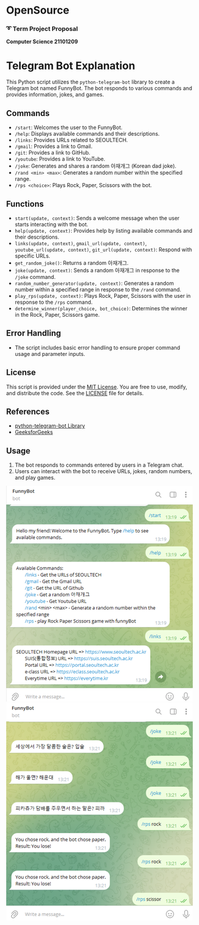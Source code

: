 # OpenSource

### ➰ Term Project Proposal

**Computer Science  21101209**
  
# Telegram Bot Explanation

This Python script utilizes the `python-telegram-bot` library to create a Telegram bot named FunnyBot. The bot responds to various commands and provides information, jokes, and games.

## Commands

- `/start`: Welcomes the user to the FunnyBot.
- `/help`: Displays available commands and their descriptions.
- `/links`: Provides URLs related to SEOULTECH.
- `/gmail`: Provides a link to Gmail.
- `/git`: Provides a link to GitHub.
- `/youtube`: Provides a link to YouTube.
- `/joke`: Generates and shares a random 아재개그 (Korean dad joke).
- `/rand <min> <max>`: Generates a random number within the specified range.
- `/rps <choice>`: Plays Rock, Paper, Scissors with the bot.

## Functions

- `start(update, context)`: Sends a welcome message when the user starts interacting with the bot.
- `help(update, context)`: Provides help by listing available commands and their descriptions.
- `links(update, context)`, `gmail_url(update, context)`, `youtube_url(update, context)`, `git_url(update, context)`: Respond with specific URLs.
- `get_random_joke()`: Returns a random 아재개그.
- `joke(update, context)`: Sends a random 아재개그 in response to the `/joke` command.
- `random_number_generator(update, context)`: Generates a random number within a specified range in response to the `/rand` command.
- `play_rps(update, context)`: Plays Rock, Paper, Scissors with the user in response to the `/rps` command.
- `determine_winner(player_choice, bot_choice)`: Determines the winner in the Rock, Paper, Scissors game.

## Error Handling

- The script includes basic error handling to ensure proper command usage and parameter inputs.

## License

This script is provided under the [MIT License](LICENSE). You are free to use, modify, and distribute the code. See the [LICENSE](LICENSE) file for details.

## References

- [python-telegram-bot Library](https://python-telegram-bot.readthedocs.io/)
- [GeeksforGeeks](https://www.geeksforgeeks.org/)

## Usage

1. The bot responds to commands entered by users in a Telegram chat.
2. Users can interact with the bot to receive URLs, jokes, random numbers, and play games.



![Example Image](example_1.png)
![Example Image](example_2.png)

